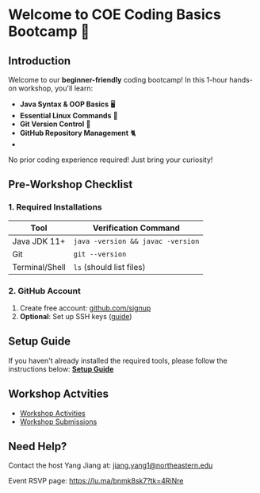 # Welcome to **COE Coding Basics Bootcamp** 🚀

## Introduction
Welcome to our **beginner-friendly** coding bootcamp! In this 1-hour hands-on workshop, you'll learn:

- **Java Syntax & OOP Basics** 🖥️
- **Essential Linux Commands** 🐧
- **Git Version Control** 🔄
- **GitHub Repository Management** 🐈
- 
No prior coding experience required! Just bring your curiosity!


## **Pre-Workshop Checklist** 

### **1. Required Installations**

| Tool           | Verification Command              |
| -------------- | --------------------------------- |
| Java JDK 11+   | `java -version && javac -version` |
| Git            | `git --version`                   |
| Terminal/Shell | `ls` (should list files)          |

### **2. GitHub Account**

1. Create free account: [github.com/signup](https://github.com/signup)
2. **Optional**: Set up SSH keys ([guide](https://docs.github.com/en/authentication/connecting-to-github-with-ssh))


## Setup Guide
If you haven't already installed the required tools, please follow the instructions below:
**[Setup Guide](pages/contents/setup-guide)**

## **Workshop Actvities**
- [Workshop Activities](pages/contents/workshop-activities) 
- [Workshop Submissions](pages/contents/submissions)

## **Need Help?** 

Contact the host Yang Jiang at:
<jiang.yang1@northeastern.edu>

Event RSVP page:
<https://lu.ma/bnmk8sk7?tk=4RiNre>
